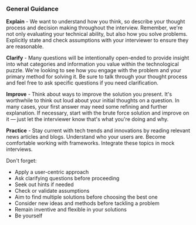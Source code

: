 
### General Guidance


**Explain** - We want to understand how you think, so describe your thought process and decision making throughout the interview. Remember, we're not only evaluating your technical ability, but also how you solve problems. Explicitly state and check assumptions with your interviewer to ensure they are reasonable.

**Clarify** - Many questions will be intentionally open-ended to provide insight into what categories and information you value within the technological puzzle. We're looking to see how you engage with the problem and your primary method for solving it. Be sure to talk through your thought process and feel free to ask specific questions if you need clarification.

**Improve** - Think about ways to improve the solution you present. It's worthwhile to think out loud about your initial thoughts on a question. In many cases, your first answer may need some refining and further explanation. If necessary, start with the brute force solution and improve on it — just let the interviewer know that's what you're doing and why.

**Practice** - Stay current with tech trends and innovations by reading relevant news articles and blogs. Understand who your users are. Become comfortable working with frameworks. Integrate these topics in mock interviews.

Don't forget:

- Apply a user-centric approach
- Ask clarifying questions before proceeding
- Seek out hints if needed
- Check or validate assumptions
- Aim to find multiple solutions before choosing the best one
- Consider new ideas and methods before tackling a problem
- Remain inventive and flexible in your solutions
- Be yourself